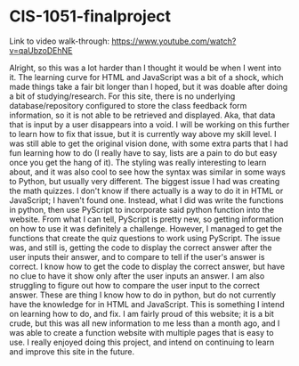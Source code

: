 # CIS-1051-finalproject

Link to video walk-through: https://www.youtube.com/watch?v=qaUbzoDEhNE

Alright, so this was a lot harder than I thought it would be when I went into it. The learning curve for HTML and JavaScript was a bit of a shock, which made things take a fair bit longer than I hoped, but it was doable after doing a bit of studying/research. For this site, there is no underlying database/repository configured to store the class feedback form information, so it is not able to be retrieved and displayed. Aka, that data that is input by a user disappears into a void. I will be working on this further to learn how to fix that issue, but it is currently way above my skill level. I was still able to get the original vision done, with some extra parts that I had fun learning how to do (I really have to say, lists are a pain to do but easy once you get the hang of it). The styling was really interesting to learn about, and it was also cool to see how the syntax was similar in some ways to Python, but usually very different. The biggest issue I had was creating the math quizzes. I don't know if there actually is a way to do it in HTML or JavaScript; I haven't found one. Instead, what I did was write the functions in python, then use PyScript to incorporate said python function into the website. From what I can tell, PyScript is pretty new, so getting information on how to use it was definitely a challenge. However, I managed to get the functions that create the quiz questions to work using PyScript. The issue was, and still is, getting the code to display the correct answer after the user inputs their answer, and to compare to tell if the user's answer is correct. I know how to get the code to display the correct answer, but have no clue to have it show only after the user inputs an answer. I am also struggling to figure out how to compare the user input to the correct answer. These are thing I know how to do in python, but do not currently have the knowledge for in HTML and JavaScript. This is something I intend on learning how to do, and fix. I am fairly proud of this website; it is a bit crude, but this was all new information to me less than a month ago, and I was able to create a function website with multiple pages that is easy to use. I really enjoyed doing this project, and intend on continuing to learn and improve this site in the future.